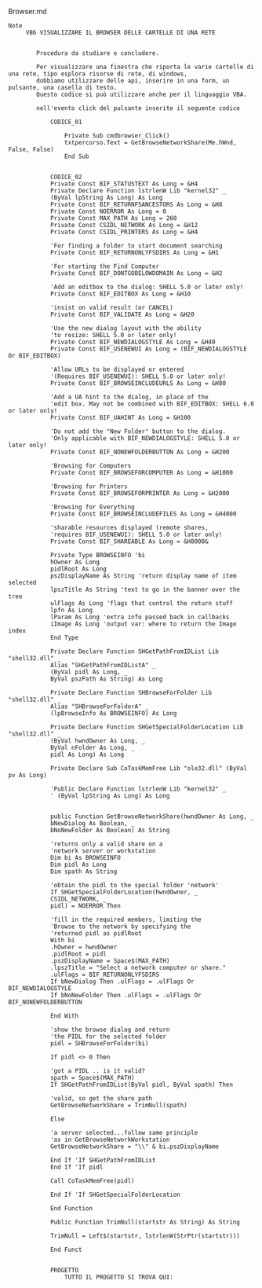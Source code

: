 Browser.md
	
	Note
		 VB6 VISUALIZZARE IL BROWSER DELLE CARTELLE DI UNA RETE

		 	
		 	Procedura da studiare e concludere.

			Per visualizzare una finestra che riporta le varie cartelle di una rete, tipo esplora risorse di rete, di windows, 
			dobbiamo utilizzare delle api, inserire in una form, un pulsante, una casella di testo. 
			Questo codice si può utilizzare anche per il linguaggio VBA.

			nell'evento click del pulsante inserite il seguente codice

				CODICE_01

					Private Sub cmdbrowser_Click()
					txtpercorso.Text = GetBrowseNetworkShare(Me.hWnd, False, False)
					End Sub


				CODICE_02
				Private Const BIF_STATUSTEXT As Long = &H4
				Private Declare Function lstrlenW Lib "kernel32" _
				(ByVal lpString As Long) As Long
				Private Const BIF_RETURNFSANCESTORS As Long = &H8
				Private Const NOERROR As Long = 0
				Private Const MAX_PATH As Long = 260
				Private Const CSIDL_NETWORK As Long = &H12
				Private Const CSIDL_PRINTERS As Long = &H4

				'For finding a folder to start document searching
				Private Const BIF_RETURNONLYFSDIRS As Long = &H1

				'For starting the Find Computer
				Private Const BIF_DONTGOBELOWDOMAIN As Long = &H2

				'Add an editbox to the dialog: SHELL 5.0 or later only!
				Private Const BIF_EDITBOX As Long = &H10

				'insist on valid result (or CANCEL)
				Private Const BIF_VALIDATE As Long = &H20

				'Use the new dialog layout with the ability
				'to resize: SHELL 5.0 or later only!
				Private Const BIF_NEWDIALOGSTYLE As Long = &H40
				Private Const BIF_USENEWUI As Long = (BIF_NEWDIALOGSTYLE Or BIF_EDITBOX)

				'Allow URLs to be displayed or entered
				'(Requires BIF_USENEWUI): SHELL 5.0 or later only!
				Private Const BIF_BROWSEINCLUDEURLS As Long = &H80

				'Add a UA hint to the dialog, in place of the
				'edit box. May not be combined with BIF_EDITBOX: SHELL 6.0 or later only!
				Private Const BIF_UAHINT As Long = &H100

				'Do not add the "New Folder" button to the dialog.
				'Only applicable with BIF_NEWDIALOGSTYLE: SHELL 5.0 or later only!
				Private Const BIF_NONEWFOLDERBUTTON As Long = &H200

				'Browsing for Computers
				Private Const BIF_BROWSEFORCOMPUTER As Long = &H1000

				'Browsing for Printers
				Private Const BIF_BROWSEFORPRINTER As Long = &H2000

				'Browsing for Everything
				Private Const BIF_BROWSEINCLUDEFILES As Long = &H4000

				'sharable resources displayed (remote shares,
				'requires BIF_USENEWUI): SHELL 5.0 or later only!
				Private Const BIF_SHAREABLE As Long = &H8000&

				Private Type BROWSEINFO 'bi
				hOwner As Long
				pidlRoot As Long
				pszDisplayName As String 'return display name of item selected
				lpszTitle As String 'text to go in the banner over the tree
				ulFlags As Long 'flags that control the return stuff
				lpfn As Long
				lParam As Long 'extra info passed back in callbacks
				iImage As Long 'output var: where to return the Image index
				End Type

				Private Declare Function SHGetPathFromIDList Lib "shell32.dll" _
				Alias "SHGetPathFromIDListA" _
				(ByVal pidl As Long, _
				ByVal pszPath As String) As Long

				Private Declare Function SHBrowseForFolder Lib "shell32.dll" _
				Alias "SHBrowseForFolderA" _
				(lpBrowseInfo As BROWSEINFO) As Long

				Private Declare Function SHGetSpecialFolderLocation Lib "shell32.dll" _
				(ByVal hwndOwner As Long, _
				ByVal nFolder As Long, _
				pidl As Long) As Long

				Private Declare Sub CoTaskMemFree Lib "ole32.dll" (ByVal pv As Long)

				'Public Declare Function lstrlenW Lib "kernel32" _
				' (ByVal lpString As Long) As Long


				public Function GetBrowseNetworkShare(hwndOwner As Long, _
				bNewDialog As Boolean, _
				bNoNewFolder As Boolean) As String

				'returns only a valid share on a
				'network server or workstation
				Dim bi As BROWSEINFO
				Dim pidl As Long
				Dim spath As String

				'obtain the pidl to the special folder 'network'
				If SHGetSpecialFolderLocation(hwndOwner, _
				CSIDL_NETWORK, _
				pidl) = NOERROR Then

				'fill in the required members, limiting the
				'Browse to the network by specifying the
				'returned pidl as pidlRoot
				With bi
				.hOwner = hwndOwner
				.pidlRoot = pidl
				.pszDisplayName = Space$(MAX_PATH)
				.lpszTitle = "Select a network computer or share."
				.ulFlags = BIF_RETURNONLYFSDIRS
				If bNewDialog Then .ulFlags = .ulFlags Or BIF_NEWDIALOGSTYLE
				If bNoNewFolder Then .ulFlags = .ulFlags Or BIF_NONEWFOLDERBUTTON

				End With

				'show the browse dialog and return
				'the PIDL for the selected folder
				pidl = SHBrowseForFolder(bi)

				If pidl <> 0 Then

				'got a PIDL .. is it valid?
				spath = Space$(MAX_PATH)
				If SHGetPathFromIDList(ByVal pidl, ByVal spath) Then

				'valid, so get the share path
				GetBrowseNetworkShare = TrimNull(spath)

				Else

				'a server selected...follow same principle
				'as in GetBrowseNetworkWorkstation
				GetBrowseNetworkShare = "\\" & bi.pszDisplayName

				End If 'If SHGetPathFromIDList
				End If 'If pidl

				Call CoTaskMemFree(pidl)

				End If 'If SHGetSpecialFolderLocation

				End Function

				Public Function TrimNull(startstr As String) As String

				TrimNull = Left$(startstr, lstrlenW(StrPtr(startstr)))

				End Funct


				PROGETTO
					TUTTO IL PROGETTO SI TROVA QUI:
